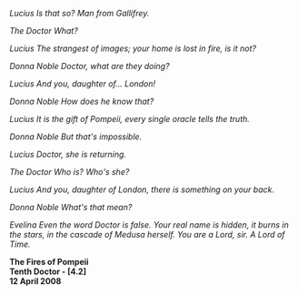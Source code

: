 _Lucius_ _Is that so? Man from Gallifrey._

_The Doctor_ _What?_

_Lucius_ _The strangest of images; your home is lost in fire, is it not?_

_Donna Noble_ _Doctor, what are they doing?_

_Lucius_ _And you, daughter of... London!_

_Donna Noble_ _How does he know that?_

_Lucius_ _It is the gift of Pompeii, every single oracle tells the truth._

_Donna Noble_ _But that's impossible._

_Lucius_ _Doctor, she is returning._

_The Doctor_ _Who is? Who's she?_

_Lucius_ _And you, daughter of London, there is something on your back._

_Donna Noble_ _What's that mean?_

_Evelina_ _Even the word Doctor is false. Your real name is hidden, it burns in the stars, in the cascade of Medusa herself. You are a Lord, sir. A Lord of Time._

**The Fires of Pompeii   
Tenth Doctor - [4.2]  
12 April 2008**